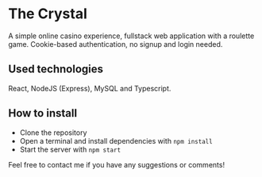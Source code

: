 # The Crystal

A simple online casino experience, fullstack web application with a roulette game. 
Cookie-based authentication, no signup and login needed. 

## Used technologies
React, NodeJS (Express), MySQL and Typescript. 

## How to install
- Clone the repository
- Open a terminal and install dependencies with `npm install`
- Start the server with `npm start`

Feel free to contact me if you have any suggestions or comments!  
